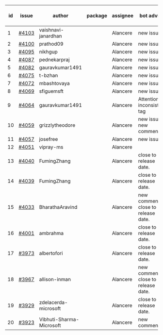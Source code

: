 | id | issue | author | package | assignee | bot advice | created date of issue | target release date | date from target |
| ------ | ------ | ------ | ------ | ------ | ------ | ------ | ------ | :-----: |
| 1 | [#4103](https://github.com/Azure/sdk-release-request/issues/4103) | vaishnavi-janardhan |  | Alancere | new issue. | 04-27 | 05-26 |  |
| 2 | [#4100](https://github.com/Azure/sdk-release-request/issues/4100) | prathod09 |  | Alancere | new issue. | 04-26 | 05-26 |  |
| 3 | [#4095](https://github.com/Azure/sdk-release-request/issues/4095) | nikhgup |  | Alancere | new issue. | 04-26 | 05-26 |  |
| 4 | [#4087](https://github.com/Azure/sdk-release-request/issues/4087) | pednekarpraj |  | Alancere | new issue. | 04-25 | 05-26 |  |
| 5 | [#4082](https://github.com/Azure/sdk-release-request/issues/4082) | gauravkumar1491 |  | Alancere | new issue. | 04-24 | 05-26 |  |
| 6 | [#4075](https://github.com/Azure/sdk-release-request/issues/4075) | t-bzhan |  | Alancere | new issue. | 04-23 | 05-26 |  |
| 7 | [#4072](https://github.com/Azure/sdk-release-request/issues/4072) | mbashtovaya |  | Alancere | new issue. | 04-21 | 05-26 |  |
| 8 | [#4069](https://github.com/Azure/sdk-release-request/issues/4069) | sfiguemsft |  | Alancere | new issue. | 04-20 | 05-26 |  |
| 9 | [#4064](https://github.com/Azure/sdk-release-request/issues/4064) | gauravkumar1491 |  | Alancere | Attention to inconsistent tag | 04-18 | 05-26 |  |
| 10 | [#4059](https://github.com/Azure/sdk-release-request/issues/4059) | grizzlytheodore |  | Alancere | new issue. new comment. | 04-18 | 05-26 |  |
| 11 | [#4057](https://github.com/Azure/sdk-release-request/issues/4057) | josefree |  | Alancere | new issue. | 04-18 | 05-26 |  |
| 12 | [#4051](https://github.com/Azure/sdk-release-request/issues/4051) | vipray-ms |  | Alancere |  | 04-17 | 05-26 |  |
| 13 | [#4040](https://github.com/Azure/sdk-release-request/issues/4040) | FumingZhang |  | Alancere | close to release date.  | 04-13 | 04-28 | 0 |
| 14 | [#4039](https://github.com/Azure/sdk-release-request/issues/4039) | FumingZhang |  | Alancere | close to release date.  | 04-13 | 04-28 | 0 |
| 15 | [#4033](https://github.com/Azure/sdk-release-request/issues/4033) | BharathaAravind |  | Alancere | new comment. close to release date.  | 04-12 | 04-28 | 0 |
| 16 | [#4001](https://github.com/Azure/sdk-release-request/issues/4001) | ambrahma |  | Alancere | close to release date.  | 03-27 | 04-28 | 0 |
| 17 | [#3973](https://github.com/Azure/sdk-release-request/issues/3973) | albertofori |  | Alancere | close to release date.  | 03-22 | 04-28 | 0 |
| 18 | [#3967](https://github.com/Azure/sdk-release-request/issues/3967) | allison-inman |  | Alancere | new comment. close to release date.  | 03-22 | 04-28 | 0 |
| 19 | [#3929](https://github.com/Azure/sdk-release-request/issues/3929) | zdelacerda-microsoft |  | Alancere | close to release date.  | 03-15 | 04-28 | 0 |
| 20 | [#3923](https://github.com/Azure/sdk-release-request/issues/3923) | Vibhuti-Sharma-Microsoft |  | Alancere | new comment. | 03-10 | 05-04 |  |

